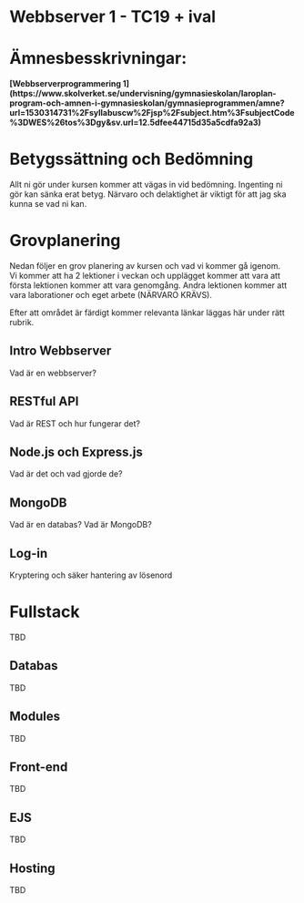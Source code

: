 # Webbserver 1 - TC19 + ival

# Ämnesbesskrivningar:

<b>
[Webbserverprogrammering 1](https://www.skolverket.se/undervisning/gymnasieskolan/laroplan-program-och-amnen-i-gymnasieskolan/gymnasieprogrammen/amne?url=1530314731%2Fsyllabuscw%2Fjsp%2Fsubject.htm%3FsubjectCode%3DWES%26tos%3Dgy&sv.url=12.5dfee44715d35a5cdfa92a3)</b>
</br>

# Betygssättning och Bedömning
Allt ni gör under kursen kommer att vägas in vid bedömning.
Ingenting ni gör kan sänka erat betyg. Närvaro och delaktighet är viktigt för att jag ska kunna se vad ni kan.

# Grovplanering
Nedan följer en grov planering av kursen och vad vi kommer gå igenom.</br>
Vi kommer att ha 2 lektioner i veckan och upplägget kommer att vara att första lektionen kommer att vara genomgång. Andra lektionen kommer att vara laborationer och eget arbete (NÄRVARO KRÄVS).

Efter att området är färdigt kommer relevanta länkar läggas här under rätt rubrik.

## Intro Webbserver
Vad är en webbserver?
## RESTful API
Vad är REST och hur fungerar det?
## Node.js och Express.js
Vad är det och vad gjorde de?
## MongoDB
Vad är en databas? Vad är MongoDB?
## Log-in
Kryptering och säker hantering av lösenord

# Fullstack
TBD
## Databas
TBD
## Modules
TBD
## Front-end
TBD
## EJS
TBD
## Hosting
TBD